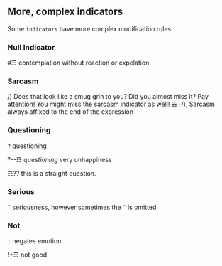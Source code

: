 ## More, complex indicators
Some `indicators` have more complex modification rules.

### Null Indicator
#☴ contemplation without reaction or expelation

### Sarcasm
/) Does that look like a smug grin to you?  Did you almost miss it?  Pay attention! You might miss the sarcasm indicator as well!
☴+/), Sarcasm always affixed to the end of the expression

### Questioning
`?` questioning

?--☶ *questioning* very unhappiness

☶?? this is a straight question.


### Serious
`‾` seriousness, however sometimes the `‾` is omitted

### Not
`!` negates emotion.

!+☴ not good

